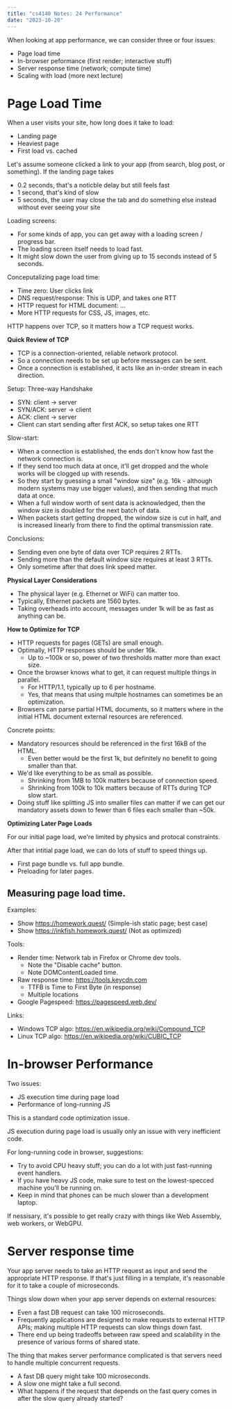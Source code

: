 ```yaml
---
title: "cs4140 Notes: 24 Performance"
date: "2023-10-20"
---
```


When looking at app performance, we can consider three or four issues:

 - Page load time
 - In-browser peformance (first render; interactive stuff)
 - Server response time (network; compute time)
 - Scaling with load (more next lecture)

# Page Load Time

When a user visits your site, how long does it take to load:

 - Landing page
 - Heaviest page
 - First load vs. cached

Let's assume someone clicked a link to your app (from search, blog
post, or something). If the landing page takes

 - 0.2 seconds, that's a noticble delay but still feels fast
 - 1 second, that's kind of slow
 - 5 seconds, the user may close the tab and do something else instead
   without ever seeing your site

Loading screens:

 - For some kinds of app, you can get away with a loading screen / progress bar.
 - The loading screen itself needs to load fast.
 - It might slow down the user from giving up to 15 seconds instead of 5 seconds.

Conceputalizing page load time:

 - Time zero: User clicks link
 - DNS request/response: This is UDP, and takes one RTT
 - HTTP request for HTML document: ...
 - More HTTP requests for CSS, JS, images, etc.

HTTP happens over TCP, so it matters how a TCP request works.

**Quick Review of TCP**

 - TCP is a connection-oriented, reliable network protocol.
 - So a connection needs to be set up before messages can be sent.
 - Once a connection is established, it acts like an in-order stream
   in each direction.

Setup: Three-way Handshake

 - SYN: client -> server 
 - SYN/ACK: server -> client
 - ACK: client -> server
 - Client can start sending after first ACK, so setup takes one RTT

Slow-start:

 - When a connection is established, the ends don't know how fast
   the network connection is.
 - If they send too much data at once, it'll get dropped and the whole
   works will be clogged up with resends.
 - So they start by guessing a small "window size" (e.g. 16k -
   although modern systems may use bigger values), and then sending
   that much data at once.
 - When a full window worth of sent data is acknowledged, then the
   window size is doubled for the next batch of data.
 - When packets start getting dropped, the window size is cut in half,
   and is increased linearly from there to find the optimal
   transmission rate.

Conclusions:

 - Sending even one byte of data over TCP requires 2 RTTs.
 - Sending more than the default window size requires at least 3 RTTs.
 - Only sometime after that does link speed matter.

**Physical Layer Considerations**

 - The physical layer (e.g. Ethernet or WiFi) can matter too.
 - Typically, Ethernet packets are 1560 bytes.
 - Taking overheads into account, messages under 1k will be
   as fast as anything can be.

**How to Optimize for TCP**

 - HTTP requests for pages (GETs) are small enough.
 - Optimally, HTTP responses should be under 16k.
   - Up to ~100k or so, power of two thresholds matter more than exact size.
 - Once the browser knows what to get, it can request multiple things
   in parallel.
   - For HTTP/1.1, typically up to 6 per hostname.
   - Yes, that means that using multple hostnames can sometimes be an
     optimization.
 - Browsers can parse partial HTML documents, so it matters where in the
   initial HTML document external resources are referenced.
   
Concrete points:

 - Mandatory resources should be referenced in the first 16kB of the HTML.
   - Even better would be the first 1k, but definitely no benefit to going
     smaller than that.
 - We'd like everything to be as small as possible.
   - Shrinking from 1MB to 100k matters because of connection speed.
   - Shrinking from 100k to 10k matters because of RTTs during TCP slow start.
 - Doing stuff like splitting JS into smaller files can matter if we can get our
   mandatory assets down to fewer than 6 files each smaller than ~50k.

**Optimizing Later Page Loads**

For our initial page load, we're limited by physics and protocal
constraints.

After that intitial page load, we can do lots of stuff to speed things up.

 - First page bundle vs. full app bundle.
 - Preloading for later pages.


## Measuring page load time.

Examples:

 - Show https://homework.quest/ (Simple-ish static page; best case)
 - Show https://inkfish.homework.quest/ (Not as optimized)

Tools:

 - Render time: Network tab in Firefox or Chrome dev tools.
   - Note the "Disable cache" button.
   - Note DOMContentLoaded time.
 - Raw response time: https://tools.keycdn.com
   - TTFB is Time to First Byte (in response)
   - Multiple locations
 - Google Pagespeed: https://pagespeed.web.dev/

Links:

 - Windows TCP algo: https://en.wikipedia.org/wiki/Compound_TCP
 - Linux TCP algo: https://en.wikipedia.org/wiki/CUBIC_TCP


# In-browser Performance

Two issues:

 - JS execution time during page load
 - Performance of long-running JS

This is a standard code optimization issue.

JS execution during page load is usually only an issue with very
inefficient code.

For long-running code in browser, suggestions:

 - Try to avoid CPU heavy stuff; you can do a lot with just
   fast-running event handlers.
 - If you have heavy JS code, make sure to test on the lowest-specced
   machine you'll be running on.
 - Keep in mind that phones can be much slower than a development
   laptop.

If nessisary, it's possible to get really crazy with things like Web
Assembly, web workers, or WebGPU.


# Server response time

Your app server needs to take an HTTP request as input and send the
appropriate HTTP response. If that's just filling in a template, it's
reasonable for it to take a couple of microseconds.

Things slow down when your app server depends on external resources:

 - Even a fast DB request can take 100 microseconds.
 - Frequently applications are designed to make requests to external
   HTTP APIs; making multiple HTTP requests can slow things down fast.
 - There end up being tradeoffs between raw speed and scalability in
   the presence of various forms of shared state.

The thing that makes server performance complicated is that servers
need to handle multiple concurrent requests.

 - A fast DB query might take 100 microseconds.
 - A slow one might take a full second.
 - What happens if the request that depends on the fast query comes in
   after the slow query already started?



